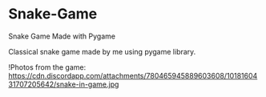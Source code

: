 # Snake-Game
Snake Game Made with Pygame

Classical snake game made by me using pygame library. 

!Photos from the game: https://cdn.discordapp.com/attachments/780465945889603608/1018160431707205642/snake-in-game.jpg
